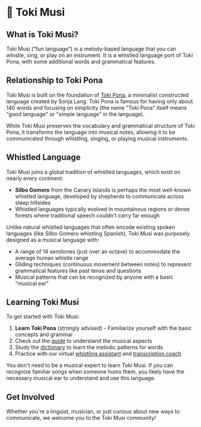 # 🎵 Toki Musi

## What is Toki Musi?

Toki Musi ("fun language") is a melody-based language that you can whistle, sing, or play on an instrument. It is a whistled language port of Toki Pona, with some additional words and grammatical features.

## Relationship to Toki Pona

Toki Musi is built on the foundation of [Toki Pona](http://tokipona.org/), a minimalist constructed language created by Sonja Lang. Toki Pona is famous for having only about 140 words and focusing on simplicity (the name "Toki Pona" itself means "good language" or "simple language" in the language).

While Toki Musi preserves the vocabulary and grammatical structure of Toki Pona, it transforms the language into musical notes, allowing it to be communicated through whistling, singing, or playing musical instruments.

## Whistled Language

Toki Musi joins a global tradition of whistled languages, which exist on nearly every continent:

- **Silbo Gomero** from the Canary Islands is perhaps the most well-known whistled language, developed by shepherds to communicate across steep hillsides
- Whistled languages typically evolved in mountainous regions or dense forests where traditional speech couldn't carry far enough

Unlike natural whistled languages that often encode existing spoken languages (like Silbo Gomero whistling Spanish), Toki Musi was purposely designed as a musical language with:

- A range of 14 semitones (just over an octave) to accommodate the average human whistle range
- Gliding techniques (continuous movement between notes) to represent grammatical features like past tense and questions
- Musical patterns that can be recognized by anyone with a basic "musical ear"

## Learning Toki Musi

To get started with Toki Musi:

1. **Learn Toki Pona** (strongly advised) - Familiarize yourself with the basic concepts and grammar
2. Check out the [guide](https://tokimusi.streamlit.app/guide) to understand the musical aspects
3. Study the [dictionary](https://tokimusi.streamlit.app/dictionary) to learn the melodic patterns for words
4. Practice with our virtual [whistling assistant](https://tokimusi.streamlit.app/whistle_coach) and [transcription coach](https://tokimusi.streamlit.app/transcribe_coach)

You don't need to be a musical expert to learn Toki Musi. If you can recognize familiar songs when someone hums them, you likely have the necessary musical ear to understand and use this language.

## Get Involved

Whether you're a linguist, musician, or just curious about new ways to communicate, we welcome you to the Toki Musi community!
